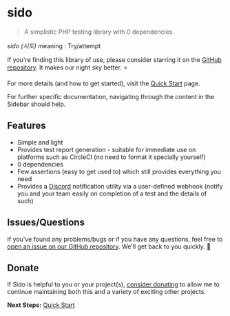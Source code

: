 # sido

> A simplistic PHP testing library with 0 dependencies. 

*sido (시도)* meaning : Try/attempt

If you're finding this library of use, please consider starring it on the [GitHub repository](https://github.com/eddiejibson/sido). It makes our night sky better. ⭐

For more details (and how to get started), visit the [Quick Start](quickstart.md) page.

For further specific documentation, navigating through the content in the Sidebar should help.

## Features

* Simple and light
* Provides test report generation - suitable for immediate use on platforms such as CircleCI (no need to format it specially yourself)
* 0 dependencies
* Few assertions (easy to get used to) which still provides everything you need
* Provides a [Discord](https://discordapp.com) notification utility via a user-defined webhook (notify you and your team easily on completion of a test and the details of such)

## Issues/Questions

If you've found any problems/bugs or if you have any questions, feel free to [open an issue on our GitHub repository](https://github.com/eddiejibson/sido/issues). We'll get back to you quickly. 🤞

## Donate

If Sido is helpful to you or your project(s), [consider donating](https://github.com/eddiejibson/sido) to allow me to continue maintaining both this and a variety of exciting other projects.

**Next Steps:** [Quick Start](quickstart.md)